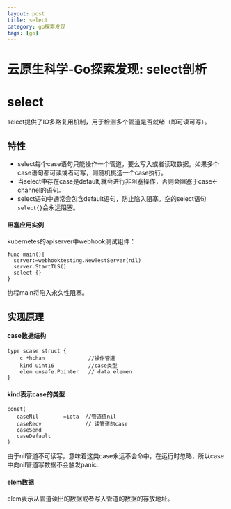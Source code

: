 ```yaml
---
layout: post
title: select
category: go探索发现
tags: [go]
---
```

# 云原生科学-Go探索发现: select剖析


# select
select提供了IO多路复用机制，用于检测多个管道是否就绪（即可读可写）。



## 特性
- select每个case语句只能操作一个管道，要么写入或者读取数据。如果多个case语句都可读或者可写，则随机挑选一个case执行。
- 当select中存在case是default,就会进行非阻塞操作，否则会阻塞于case<-channel的语句。
- select语句中通常会包含default语句，防止陷入阻塞。空的select语句`select{}`会永远阻塞。

#### 阻塞应用实例
kubernetes的apiserver中webhook测试组件：
```
func main(){
  server:=webhooktesting.NewTestServer(nil)
  server.StartTLS()
  select {}
}
```
协程main将陷入永久性阻塞。

## 实现原理
#### case数据结构
```
type scase struct {
    c *hchan              //操作管道
    kind uint16           //case类型  
    elem unsafe.Pointer   // data elemen
}
```
#### kind表示case的类型
```
const(
   caseNil        =iota  //管道值nil
   caseRecv              // 读管道的case
   caseSend
   caseDefault
)
```
由于nil管道不可读写，意味着这类case永远不会命中，在运行时忽略，所以case中向nil管道写数据不会触发panic.

#### elem数据
elem表示从管道读出的数据或者写入管道的数据的存放地址。
